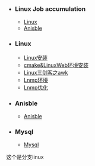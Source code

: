 + ### Linux Job accumulation 
    + [Linux](#Linux)
    + [Anisble](#Anisble)
+ ### Linux
    + [Linux安装](https://github.com/Kingserch/Job-accumulation/blob/Linux/Linux/Linux%E5%88%9D%E5%A7%8B%E5%8C%96.md)
	+ [cmake&LinuxWeb环境安装](https://github.com/Kingserch/Job-accumulation/blob/Linux/Linux/Linux%E5%88%9D%E5%A7%8B%E5%8C%96%E4%BA%8C.md)
    + [Linux三剑客之awk](https://github.com/Kingserch/Job-accumulation/blob/Linux/Linux/Linux%E4%B8%89%E5%89%91%E5%AE%A2%E4%B9%8Bawk.md)	
    + [Lnmp环境](https://github.com/Kingserch/Job-accumulation/blob/Linux/Linux/Lnmp.md)
    + [Lnmp优化](https://github.com/Kingserch/Job-accumulation/blob/Linux/Linux/Lnmp优化.md)  	
+ ### Anisble
    + [Anisble](https://github.com/Kingserch/Job-accumulation/blob/Linux/ansible/ansible.md)  
+ ### Mysql
    + [Mysql](https://github.com/Kingserch/Job-accumulation/blob/Linux/Linux/mysql.md)  


这个是分支linux
